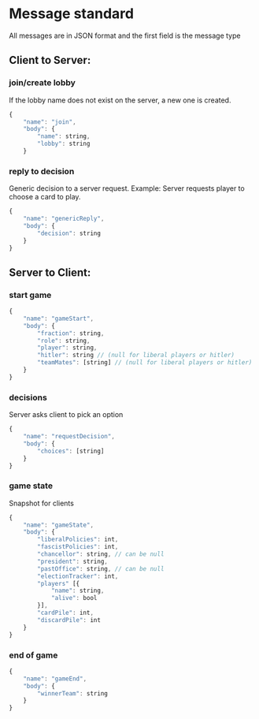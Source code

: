 # Message standard

All messages are in JSON format and the first field is the message type

## Client to Server:

### join/create lobby
If the lobby name does not exist on the server, a new one is created.
```js
{
    "name": "join",
    "body": {
        "name": string,
        "lobby": string
    }
```

### reply to decision
Generic decision to a server request. Example: Server requests player to choose a card to play.
```js
{
    "name": "genericReply",
    "body": {
        "decision": string
    }
}
```

## Server to Client:

### start game

```js
{
    "name": "gameStart",
    "body": {
        "fraction": string,
        "role": string,
        "player": string,
        "hitler": string // (null for liberal players or hitler)
        "teamMates": [string] // (null for liberal players or hitler)
    }
}
```

### decisions
Server asks client to pick an option
```js
{
    "name": "requestDecision",
    "body": {
        "choices": [string]
    }
}
```

### game state
Snapshot for clients
```js
{
    "name": "gameState",
    "body": {
        "liberalPolicies": int,
        "fascistPolicies": int,
        "chancellor": string, // can be null
        "president": string,
        "pastOffice": string, // can be null
        "electionTracker": int,
        "players" [{
            "name": string,
            "alive": bool
        }],
        "cardPile": int,
        "discardPile": int
    }
}
```

### end of game
```js
{
    "name": "gameEnd",
    "body": {
        "winnerTeam": string
    }
}
```
